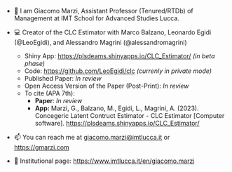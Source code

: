 - 👋 I am Giacomo Marzi, Assistant Professor (Tenured/RTDb) of Management at IMT School for Advanced Studies Lucca. 

- :computer: Creator of the CLC Estimator with Marco Balzano, Leonardo Egidi (@LeoEgidi), and Alessandro Magrini (@alessandromagrini)
  - Shiny App: https://plsdeams.shinyapps.io/CLC_Estimator/ *(in beta phase)*
  - Code: https://github.com/LeoEgidi/clc *(currenly in private mode)*
  - Published Paper: *In review*
  - Open Access Version of the Paper (Post-Print): *In review*
  - To cite (APA 7th):
    - **Paper**: *In review*
    - **App:** Marzi, G., Balzano, M., Egidi, L., Magrini, A. (2023). Concegeric Latent Contruct Estimator - CLC Estimator [Computer software].
      https://plsdeams.shinyapps.io/CLC_Estimator/
   

- 📫 You can reach me at giacomo.marzi@imtlucca.it or https://gmarzi.com

- :briefcase: Institutional page: https://www.imtlucca.it/en/giacomo.marzi

<!---
giacomomarzi/giacomomarzi is a ✨ special ✨ repository because its `README.md` (this file) appears on your GitHub profile.
You can click the Preview link to take a look at your changes.
--->

